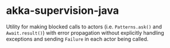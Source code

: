 akka-supervision-java
=====================

Utility for making blocked calls to actors (i.e. `Patterns.ask()` and `Await.result()`) with error propagation without explicitly
handling exceptions and sending `Failure` in each actor being called.